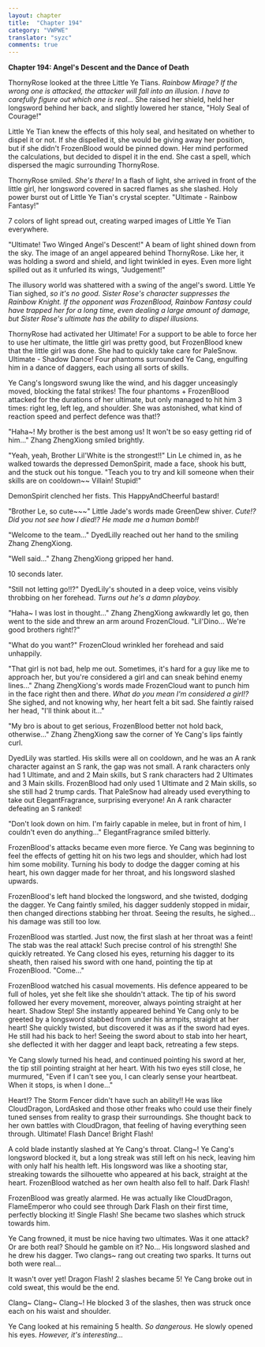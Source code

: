 ```yaml
---
layout: chapter
title:  "Chapter 194"
category: "VWPWE"
translator: "syzc"
comments: true
---
```


**Chapter 194: Angel's Descent and the Dance of Death**

ThornyRose looked at the three Little Ye Tians. *Rainbow Mirage? If the wrong one is attacked, the attacker will fall into an illusion. I have to carefully figure out which one is real...* She raised her shield, held her longsword behind her back, and slightly lowered her stance, "Holy Seal of Courage!"

Little Ye Tian knew the effects of this holy seal, and hesitated on whether to dispel it or not. If she dispelled it, she would be giving away her position, but if she didn't FrozenBlood would be pinned down. Her mind performed the calculations, but decided to dispel it in the end. She cast a spell, which dispersed the magic surrounding ThornyRose. 

ThornyRose smiled. *She's there!* In a flash of light, she arrived in front of the little girl, her longsword covered in sacred flames as she slashed. Holy power burst out of Little Ye Tian's crystal scepter. "Ultimate - Rainbow Fantasy!"

7 colors of light spread out, creating warped images of Little Ye Tian everywhere.

"Ultimate! Two Winged Angel's Descent!" A beam of light shined down from the sky. The image of an angel appeared behind ThornyRose. Like her, it was holding a sword and shield, and light twinkled in eyes. Even more light spilled out as it unfurled its wings, "Judgement!"

The illusory world was shattered with a swing of the angel's sword. Little Ye Tian sighed, *so it's no good. Sister Rose's character suppresses the Rainbow Knight. If the opponent was FrozenBlood, Rainbow Fantasy could have trapped her for a long time, even dealing a large amount of damage, but Sister Rose's ultimate has the ability to dispel illusions.*

ThornyRose had activated her Ultimate! For a support to be able to force her to use her ultimate, the little girl was pretty good, but FrozenBlood knew that the little girl was done. She had to quickly take care for PaleSnow. Ultimate - Shadow Dance! Four phantoms surrounded Ye Cang, engulfing him in a dance of daggers, each using all sorts of skills.

Ye Cang's longsword swung like the wind, and his dagger unceasingly moved, blocking the fatal strikes! The four phantoms + FrozenBlood attacked for the durations of her ultimate, but only managed to hit him 3 times: right leg, left leg, and shoulder. She was astonished, what kind of reaction speed and perfect defence was that!?

"Haha~! My brother is the best among us! It won't be so easy getting rid of him..." Zhang ZhengXiong smiled brightly.

"Yeah, yeah, Brother Lil'White is the strongest!!" Lin Le chimed in, as he walked towards the depressed DemonSpirit, made a face, shook his butt, and the stuck out his tongue. "Teach you to try and kill someone when their skills are on cooldown~~ Villain! Stupid!"

DemonSpirit clenched her fists. This HappyAndCheerful bastard!

"Brother Le, so cute~~~" Little Jade's words made GreenDew shiver. *Cute!? Did you not see how I died!? He made me a human bomb!!*

"Welcome to the team..." DyedLilly reached out her hand to the smiling Zhang ZhengXiong.

"Well said..." Zhang ZhengXiong gripped her hand.

10 seconds later.

"Still not letting go!!?" DyedLily's shouted in a deep voice, veins visibly throbbing on her forehead. *Turns out he's a damn playboy.*

"Haha~ I was lost in thought..." Zhang ZhengXiong awkwardly let go, then went to the side and threw an arm around FrozenCloud. "Lil'Dino... We're good brothers right!?"

"What do you want?" FrozenCloud wrinkled her forehead and said unhappily.

"That girl is not bad, help me out. Sometimes, it's hard for a guy like me to approach her, but you're considered a girl and can sneak behind enemy lines..." Zhang ZhengXiong's words made FrozenCloud want to punch him in the face right then and there. *What do you mean I'm considered a girl!?* She sighed, and not knowing why, her heart felt a bit sad. She faintly raised her head, "I'll think about it..."

"My bro is about to get serious, FrozenBlood better not hold back, otherwise..." Zhang ZhengXiong saw the corner of Ye Cang's lips faintly curl.

DyedLily was startled. His skills were all on cooldown, and he was an A rank character against an S rank, the gap was not small. A rank characters only had 1 Ultimate, and and 2 Main skills, but S rank characters had 2 Ultimates and 3 Main skills. FrozenBlood had only used 1 Ultimate and 2 Main skills, so she still had 2 trump cards. That PaleSnow had already used everything to take out ElegantFragrance, surprising everyone! An A rank character defeating an S ranked! 

"Don't look down on him. I'm fairly capable in melee, but in front of him, I couldn't even do anything..." ElegantFragrance smiled bitterly.

FrozenBlood's attacks became even more fierce. Ye Cang was beginning to feel the effects of getting hit on his two legs and shoulder, which had lost him some mobility. Turning his body to dodge the dagger coming at his heart, his own dagger made for her throat, and his longsword slashed upwards.

FrozenBlood's left hand blocked the longsword, and she twisted, dodging the dagger. Ye Cang faintly smiled, his dagger suddenly stopped in midair, then changed directions stabbing her throat. Seeing the results, he sighed... his damage was still too low.

FrozenBlood was startled. Just now, the first slash at her throat was a feint! The stab was the real attack! Such precise control of his strength! She quickly retreated. Ye Cang closed his eyes, returning his dagger to its sheath, then raised his sword with one hand, pointing the tip at FrozenBlood. "Come..."

FrozenBlood watched his casual movements. His defence appeared to be full of holes, yet she felt like she shouldn't attack. The tip of his sword followed her every movement, moreover, always pointing straight at her heart. Shadow Step! She instantly appeared behind Ye Cang only to be greeted by a longsword stabbed from under his armpits, straight at her heart! She quickly twisted, but discovered it was as if the sword had eyes. He still had his back to her! Seeing the sword about to stab into her heart, she deflected it with her dagger and leapt back, retreating a few steps.

Ye Cang slowly turned his head, and continued pointing his sword at her, the tip still pointing straight at her heart. With his two eyes still close, he murmured, "Even if I can't see you, I can clearly sense your heartbeat. When it stops, is when I done..."

Heart!? The Storm Fencer didn't have such an ability!! He was like CloudDragon, LordAsked and those other freaks who could use their finely tuned senses from reality to grasp their surroundings. She thought back to her own battles with CloudDragon, that feeling of having everything seen through. Ultimate! Flash Dance! Bright Flash!

A cold blade instantly slashed at Ye Cang's throat. Clang~! Ye Cang's longsword blocked it, but a long streak was still left on his neck, leaving him with only half his health left. His longsword was like a shooting star, streaking towards the silhouette who appeared at his back, straight at the heart. FrozenBlood watched as her own health also fell to half. Dark Flash!

FrozenBlood was greatly alarmed. He was actually like CloudDragon, FlameEmperor who could see through Dark Flash on their first time, perfectly blocking it! Single Flash! She became two slashes which struck towards him.

Ye Cang frowned, it must be nice having two ultimates. Was it one attack? Or are both real? Should he gamble on it? No... His longsword slashed and he drew his dagger. Two clangs~ rang out creating two sparks. It turns out both were real...

It wasn't over yet! Dragon Flash! 2 slashes became 5! Ye Cang broke out in cold sweat, this would be the end.

Clang~ Clang~ Clang~! He blocked 3 of the slashes, then was struck once each on his waist and shoulder.

Ye Cang looked at his remaining 5 health. *So dangerous.* He slowly opened his eyes. *However, it's interesting...*
